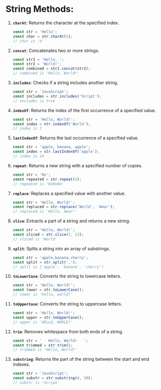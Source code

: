 # String Methods:

1. **`charAt`**: Returns the character at the specified index.
   ```javascript
   const str = 'Hello';
   const char = str.charAt(1);
   // char is 'e'
   ```

2. **`concat`**: Concatenates two or more strings.
   ```javascript
   const str1 = 'Hello, ';
   const str2 = 'World!';
   const combined = str1.concat(str2);
   // combined is 'Hello, World!'
   ```

3. **`includes`**: Checks if a string includes another string.
   ```javascript
   const str = 'JavaScript';
   const includes = str.includes('Script');
   // includes is true
   ```

4. **`indexOf`**: Returns the index of the first occurrence of a specified value.
   ```javascript
   const str = 'Hello, World!';
   const index = str.indexOf('World');
   // index is 7
   ```

5. **`lastIndexOf`**: Returns the last occurrence of a specified value.
   ```javascript
   const str = 'apple, banana, apple';
   const index = str.lastIndexOf('apple');
   // index is 14
   ```

6. **`repeat`**: Returns a new string with a specified number of copies.
   ```javascript
   const str = 'Ho';
   const repeated = str.repeat(3);
   // repeated is 'HoHoHo'
   ```

7. **`replace`**: Replaces a specified value with another value.
   ```javascript
   const str = 'Hello, World!';
   const replaced = str.replace('World', 'Amar');
   // replaced is 'Hello, Amar!'
   ```

8. **`slice`**: Extracts a part of a string and returns a new string.
   ```javascript
   const str = 'Hello, World!';
   const sliced = str.slice(7, 13);
   // sliced is 'World'
   ```

9. **`split`**: Splits a string into an array of substrings.
   ```javascript
   const str = 'apple,banana,cherry';
   const split = str.split(',');
   // split is ['apple', 'banana', 'cherry']
   ```

10. **`toLowerCase`**: Converts the string to lowercase letters.
    ```javascript
    const str = 'Hello, World!';
    const lower = str.toLowerCase();
    // lower is 'hello, world!'
    ```

11. **`toUpperCase`**: Converts the string to uppercase letters.
    ```javascript
    const str = 'Hello, World!';
    const upper = str.toUpperCase();
    // upper is 'HELLO, WORLD!'
    ```

12. **`trim`**: Removes whitespace from both ends of a string.
    ```javascript
    const str = '   Hello, World!   ';
    const trimmed = str.trim();
    // trimmed is 'Hello, World!'
    ```

13. **`substring`**: Returns the part of the string between the start and end indexes.
    ```javascript
    const str = 'JavaScript';
    const substr = str.substring(4, 10);
    // substr is 'Script'
    ```

